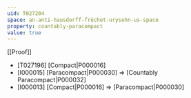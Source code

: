 ```yaml
---
uid: T027204
space: an-anti-hausdorff-fréchet-urysohn-us-space
property: countably-paracompact
value: true
---
```

[[Proof]]

* [T027196] [Compact|P000016]
* [I000015] [Paracompact|P000030] => [Countably Paracompact|P000032]
* [I000013] [Compact|P000016] => [Paracompact|P000030]

